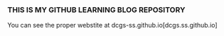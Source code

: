 ### THIS IS MY GITHUB LEARNING BLOG REPOSITORY

You can see the proper webstite at dcgs-ss.github.io[dcgs.ss.github.io]
